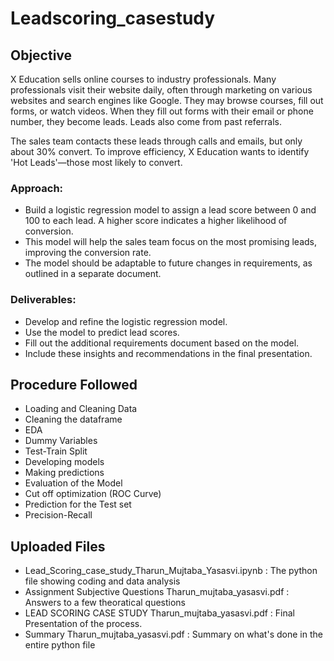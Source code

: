 # Leadscoring_casestudy

## Objective

X Education sells online courses to industry professionals. Many professionals visit their website daily, often through marketing on various websites and search engines like Google. They may browse courses, fill out forms, or watch videos. When they fill out forms with their email or phone number, they become leads. Leads also come from past referrals.

The sales team contacts these leads through calls and emails, but only about 30% convert. To improve efficiency, X Education wants to identify 'Hot Leads'—those most likely to convert.

### Approach:
* Build a logistic regression model to assign a lead score between 0 and 100 to each lead. A higher score indicates a higher likelihood of conversion.
* This model will help the sales team focus on the most promising leads, improving the conversion rate.
* The model should be adaptable to future changes in requirements, as outlined in a separate document.

### Deliverables:
* Develop and refine the logistic regression model.
* Use the model to predict lead scores.
* Fill out the additional requirements document based on the model.
* Include these insights and recommendations in the final presentation.

## Procedure Followed

* Loading and Cleaning Data
* Cleaning the dataframe
* EDA
* Dummy Variables
* Test-Train Split
* Developing models
* Making predictions
* Evaluation of the Model
* Cut off optimization (ROC Curve)
* Prediction for the Test set
* Precision-Recall

## Uploaded Files

* Lead_Scoring_case_study_Tharun_Mujtaba_Yasasvi.ipynb : The python file showing coding and data analysis
* Assignment Subjective Questions Tharun_mujtaba_yasasvi.pdf : Answers to a few theoratical questions
* LEAD SCORING CASE STUDY Tharun_mujtaba_yasasvi.pdf : Final Presentation of the process.
* Summary Tharun_mujtaba_yasasvi.pdf : Summary on what's done in the entire python file

